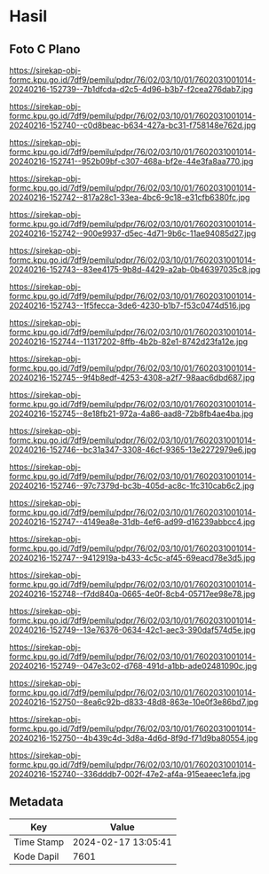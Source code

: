 # Hasil

## Foto C Plano

https://sirekap-obj-formc.kpu.go.id/7df9/pemilu/pdpr/76/02/03/10/01/7602031001014-20240216-152739--7b1dfcda-d2c5-4d96-b3b7-f2cea276dab7.jpg

https://sirekap-obj-formc.kpu.go.id/7df9/pemilu/pdpr/76/02/03/10/01/7602031001014-20240216-152740--c0d8beac-b634-427a-bc31-f758148e762d.jpg

https://sirekap-obj-formc.kpu.go.id/7df9/pemilu/pdpr/76/02/03/10/01/7602031001014-20240216-152741--952b09bf-c307-468a-bf2e-44e3fa8aa770.jpg

https://sirekap-obj-formc.kpu.go.id/7df9/pemilu/pdpr/76/02/03/10/01/7602031001014-20240216-152742--817a28c1-33ea-4bc6-9c18-e31cfb6380fc.jpg

https://sirekap-obj-formc.kpu.go.id/7df9/pemilu/pdpr/76/02/03/10/01/7602031001014-20240216-152742--900e9937-d5ec-4d71-9b6c-11ae94085d27.jpg

https://sirekap-obj-formc.kpu.go.id/7df9/pemilu/pdpr/76/02/03/10/01/7602031001014-20240216-152743--83ee4175-9b8d-4429-a2ab-0b46397035c8.jpg

https://sirekap-obj-formc.kpu.go.id/7df9/pemilu/pdpr/76/02/03/10/01/7602031001014-20240216-152743--1f5fecca-3de6-4230-b1b7-f53c0474d516.jpg

https://sirekap-obj-formc.kpu.go.id/7df9/pemilu/pdpr/76/02/03/10/01/7602031001014-20240216-152744--11317202-8ffb-4b2b-82e1-8742d23fa12e.jpg

https://sirekap-obj-formc.kpu.go.id/7df9/pemilu/pdpr/76/02/03/10/01/7602031001014-20240216-152745--9f4b8edf-4253-4308-a2f7-98aac6dbd687.jpg

https://sirekap-obj-formc.kpu.go.id/7df9/pemilu/pdpr/76/02/03/10/01/7602031001014-20240216-152745--8e18fb21-972a-4a86-aad8-72b8fb4ae4ba.jpg

https://sirekap-obj-formc.kpu.go.id/7df9/pemilu/pdpr/76/02/03/10/01/7602031001014-20240216-152746--bc31a347-3308-46cf-9365-13e2272979e6.jpg

https://sirekap-obj-formc.kpu.go.id/7df9/pemilu/pdpr/76/02/03/10/01/7602031001014-20240216-152746--97c7379d-bc3b-405d-ac8c-1fc310cab6c2.jpg

https://sirekap-obj-formc.kpu.go.id/7df9/pemilu/pdpr/76/02/03/10/01/7602031001014-20240216-152747--4149ea8e-31db-4ef6-ad99-d16239abbcc4.jpg

https://sirekap-obj-formc.kpu.go.id/7df9/pemilu/pdpr/76/02/03/10/01/7602031001014-20240216-152747--9412919a-b433-4c5c-af45-69eacd78e3d5.jpg

https://sirekap-obj-formc.kpu.go.id/7df9/pemilu/pdpr/76/02/03/10/01/7602031001014-20240216-152748--f7dd840a-0665-4e0f-8cb4-05717ee98e78.jpg

https://sirekap-obj-formc.kpu.go.id/7df9/pemilu/pdpr/76/02/03/10/01/7602031001014-20240216-152749--13e76376-0634-42c1-aec3-390daf574d5e.jpg

https://sirekap-obj-formc.kpu.go.id/7df9/pemilu/pdpr/76/02/03/10/01/7602031001014-20240216-152749--047e3c02-d768-491d-a1bb-ade02481090c.jpg

https://sirekap-obj-formc.kpu.go.id/7df9/pemilu/pdpr/76/02/03/10/01/7602031001014-20240216-152750--8ea6c92b-d833-48d8-863e-10e0f3e86bd7.jpg

https://sirekap-obj-formc.kpu.go.id/7df9/pemilu/pdpr/76/02/03/10/01/7602031001014-20240216-152750--4b439c4d-3d8a-4d6d-8f9d-f71d9ba80554.jpg

https://sirekap-obj-formc.kpu.go.id/7df9/pemilu/pdpr/76/02/03/10/01/7602031001014-20240216-152740--336dddb7-002f-47e2-af4a-915eaeec1efa.jpg


## Metadata

| Key        | Value               |
| ---------- | ------------------- |
| Time Stamp | 2024-02-17 13:05:41 |
| Kode Dapil | 7601                |



